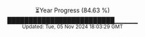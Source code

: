 <p align="center">
⏳Year Progress (84.63 %)<br>
█████████████████████████▁▁▁▁▁ <br>
<sub>Updated: Tue, 05 Nov 2024 18:03:29 GMT</sub>
</p>

